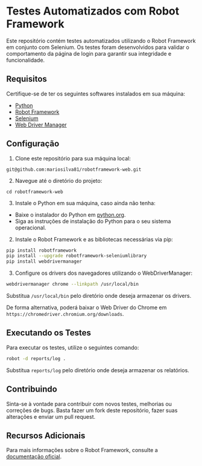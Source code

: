 # Testes Automatizados com Robot Framework

Este repositório contém testes automatizados utilizando o Robot Framework em conjunto com Selenium. Os testes foram desenvolvidos para validar o comportamento da página de login para garantir sua integridade e funcionalidade.

## Requisitos

Certifique-se de ter os seguintes softwares instalados em sua máquina:

- [Python](https://www.python.org/)
- [Robot Framework](https://robotframework.org)
- [Selenium](https://github.com/robotframework/SeleniumLibrary/)
- [Web Driver Manager](https://github.com/MarketSquare/webdrivermanager)

## Configuração

1. Clone este repositório para sua máquina local:

```
git@github.com:mariosilva81/robotframework-web.git
```

2. Navegue até o diretório do projeto:

```
cd robotframework-web
```

3. Instale o Python em sua máquina, caso ainda não tenha:

- Baixe o instalador do Python em [python.org](https://www.python.org/downloads/).
- Siga as instruções de instalação do Python para o seu sistema operacional.

2. Instale o Robot Framework e as bibliotecas necessárias via pip:

```bash
pip install robotframework
pip install --upgrade robotframework-seleniumlibrary
pip install webdrivermanager
```

3. Configure os drivers dos navegadores utilizando o WebDriverManager:

```bash
webdrivermanager chrome --linkpath /usr/local/bin
```

Substitua `/usr/local/bin` pelo diretório onde deseja armazenar os drivers.

De forma alternativa, poderá baixar o Web Driver do Chrome em `https://chromedriver.chromium.org/downloads`.

## Executando os Testes

Para executar os testes, utilize o seguintes comando:

```bash
robot -d reports/log .
```

Substitua `reports/log` pelo diretório onde deseja armazenar os relatórios.

## Contribuindo

Sinta-se à vontade para contribuir com novos testes, melhorias ou correções de bugs. Basta fazer um fork deste repositório, fazer suas alterações e enviar um pull request.

## Recursos Adicionais

Para mais informações sobre o Robot Framework, consulte a [documentação oficial](https://robotframework.org).

